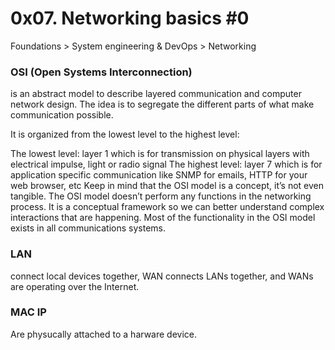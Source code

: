 # 0x07. Networking basics #0
 Foundations > System engineering & DevOps > Networking

 ### OSI (Open Systems Interconnection)
 is an abstract model to describe layered communication and computer network design. The idea is to segregate the different parts of what make communication possible.

It is organized from the lowest level to the highest level:

The lowest level: layer 1 which is for transmission on physical layers with electrical impulse, light or radio signal
The highest level: layer 7 which is for application specific communication like SNMP for emails, HTTP for your web browser, etc
Keep in mind that the OSI model is a concept, it’s not even tangible. The OSI model doesn’t perform any functions in the networking process. It is a conceptual framework so we can better understand complex interactions that are happening. Most of the functionality in the OSI model exists in all communications systems.

### LAN
connect local devices together, WAN connects LANs together, and WANs are operating over the Internet.

### MAC IP
Are physucally attached to a harware device.
